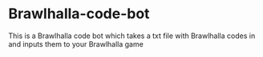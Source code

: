 # Brawlhalla-code-bot

This is a Brawlhalla code bot which takes a txt file with Brawlhalla codes in and inputs them to your Brawlhalla game
